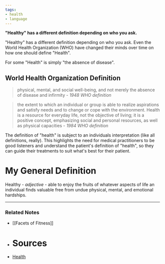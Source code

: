 ```yaml
---
tags:
- health
- language
---
```

**"Healthy" has a different definition depending on who you ask.**

"Healthy" has a different definition depending on who you ask. Even the World Health Organization (WHO) have changed their minds over time on how one should define "Health".

For some "Health" is simply "the absence of disease".

## World Health Organization Definition

> physical, mental, and social well-being, and not merely the absence of disease and infirmity - *1948 WHO definition*
> 

> the extent to which an individual or group is able to realize aspirations and satisfy needs and to change or cope with the environment. Health is a resource for everyday life, not the objective of living; it is a positive concept, emphasizing social and personal resources, as well as physical capacities - *1984 WHO definition*
> 

The definition of "health" is subject to an individuals interpretation (like all definitions, really). This highlights the need for medical practitioners to be good listeners and understand the patient's definition of "health", so they can guide their treatments to suit what's best for their patient.

# My General Definition

Healthy - *adjective* - able to enjoy the fruits of whatever aspects of life an individual finds valuable free from undue physical, mental, and emotional hardships.

---



### Related Notes
- [[Facets of Fitness]] 
- # Sources
- [Health](https://en.wikipedia.org/wiki/Health)